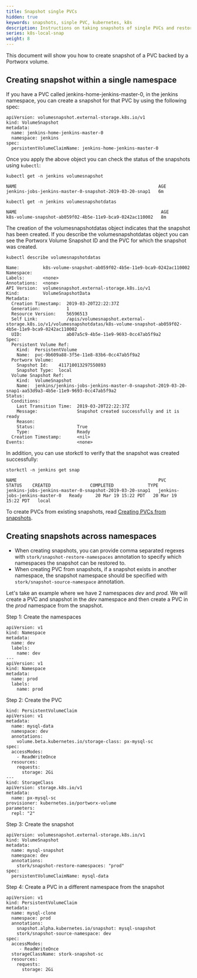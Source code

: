 ```yaml
---
title: Snapshot single PVCs
hidden: true
keywords: snapshots, sinple PVC, kubernetes, k8s
description: Instructions on taking snapshots of single PVCs and restoring PVCs from the snapshots
series: k8s-local-snap
weight: 8
---
```


This document will show you how to create snapshot of a PVC backed by a Portworx volume.

## Creating snapshot within a single namespace

If you have a PVC called jenkins-home-jenkins-master-0, in the jenkins namespace, you can create a snapshot
for that PVC by using the following spec:

```text
apiVersion: volumesnapshot.external-storage.k8s.io/v1
kind: VolumeSnapshot
metadata:
  name: jenkins-home-jenkins-master-0
  namespace: jenkins
spec:
  persistentVolumeClaimName: jenkins-home-jenkins-master-0
```

Once you apply the above object you can check the status of the snapshots using `kubectl`:

```text
kubectl get -n jenkins volumesnapshot
```

```output
NAME                                                      AGE
jenkins-jobs-jenkins-master-0-snapshot-2019-03-20-snap1   6m
```

```text
kubectl get -n jenkins volumesnapshotdatas
```

```output
NAME                                                       AGE
k8s-volume-snapshot-ab059f02-4b5e-11e9-bca9-0242ac110002   8m
```

The creation of the volumesnapshotdatas object indicates that the snapshot has
been created. If you describe the volumesnapshotdatas object you can see the
Portworx Volume Snapshot ID and the PVC for which the snapshot was created.

```text
kubectl describe volumesnapshotdatas
```

```output
Name:         k8s-volume-snapshot-ab059f02-4b5e-11e9-bca9-0242ac110002
Namespace:
Labels:       <none>
Annotations:  <none>
API Version:  volumesnapshot.external-storage.k8s.io/v1
Kind:         VolumeSnapshotData
Metadata:
  Creation Timestamp:  2019-03-20T22:22:37Z
  Generation:          1
  Resource Version:    56596513
  Self Link:           /apis/volumesnapshot.external-storage.k8s.io/v1/volumesnapshotdatas/k8s-volume-snapshot-ab059f02-4b5e-11e9-bca9-0242ac110002
  UID:                 ab07a5c9-4b5e-11e9-9693-0cc47ab5f9a2
Spec:
  Persistent Volume Ref:
    Kind:  PersistentVolume
    Name:  pvc-9b609a88-3f5e-11e8-83b6-0cc47ab5f9a2
  Portworx Volume:
    Snapshot Id:    411710013297550893
    Snapshot Type:  local
  Volume Snapshot Ref:
    Kind:  VolumeSnapshot
    Name:  jenkins/jenkins-jobs-jenkins-master-0-snapshot-2019-03-20-snap1-aa53d9a3-4b5e-11e9-9693-0cc47ab5f9a2
Status:
  Conditions:
    Last Transition Time:  2019-03-20T22:22:37Z
    Message:               Snapshot created successfully and it is ready
    Reason:
    Status:                True
    Type:                  Ready
  Creation Timestamp:      <nil>
Events:                    <none>
```

In addition, you can use storkctl to verify that the snapshot was created successfully:

```text
storkctl -n jenkins get snap
```

```output
NAME                                                      PVC                             STATUS    CREATED               COMPLETED             TYPE
jenkins-jobs-jenkins-master-0-snapshot-2019-03-20-snap1   jenkins-jobs-jenkins-master-0   Ready     20 Mar 19 15:22 PDT   20 Mar 19 15:22 PDT   local
```

To create PVCs from existing snapshots, read [Creating PVCs from snapshots](/portworx-install-with-kubernetes/storage-operations/create-snapshots/on-demand/snaps-local#pvc-from-snap).

## Creating snapshots across namespaces

* When creating snapshots, you can provide comma separated regexes with `stork/snapshot-restore-namespaces` annotation to specify which namespaces the snapshot can be restored to.
* When creating PVC from snapshots, if a snapshot exists in another namespace, the snapshot namespace should be specified with `stork/snapshot-source-namespace` annotation.

Let's take an example where we have 2 namespaces _dev_ and _prod_. We will create a PVC and snapshot in the _dev_ namespace and then create a PVC in the _prod_ namespace from the snapshot.

Step 1: Create the namespaces

```text
apiVersion: v1
kind: Namespace
metadata:
  name: dev
  labels:
    name: dev
---
apiVersion: v1
kind: Namespace
metadata:
  name: prod
  labels:
    name: prod
```

Step 2: Create the PVC

```text
kind: PersistentVolumeClaim
apiVersion: v1
metadata:
  name: mysql-data
  namespace: dev
  annotations:
    volume.beta.kubernetes.io/storage-class: px-mysql-sc
spec:
  accessModes:
    - ReadWriteOnce
  resources:
    requests:
      storage: 2Gi
---
kind: StorageClass
apiVersion: storage.k8s.io/v1
metadata:
  name: px-mysql-sc
provisioner: kubernetes.io/portworx-volume
parameters:
  repl: "2"
```

Step 3: Create the snapshot

```text
apiVersion: volumesnapshot.external-storage.k8s.io/v1
kind: VolumeSnapshot
metadata:
  name: mysql-snapshot
  namespace: dev
  annotations:
    stork/snapshot-restore-namespaces: "prod"
spec:
  persistentVolumeClaimName: mysql-data

```

Step 4: Create a PVC in a different namespace from the snapshot

```text
apiVersion: v1
kind: PersistentVolumeClaim
metadata:
  name: mysql-clone
  namespace: prod
  annotations:
    snapshot.alpha.kubernetes.io/snapshot: mysql-snapshot
    stork/snapshot-source-namespace: dev
spec:
  accessModes:
     - ReadWriteOnce
  storageClassName: stork-snapshot-sc
  resources:
    requests:
      storage: 2Gi
```

